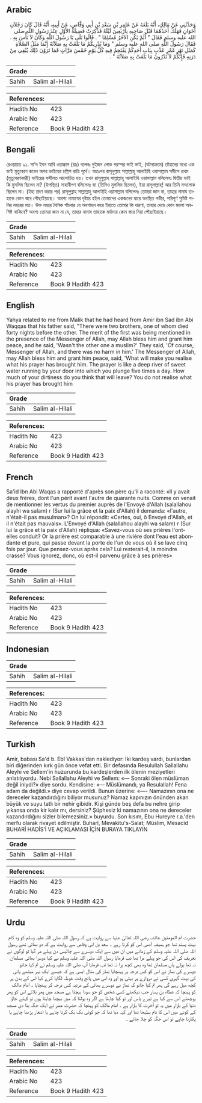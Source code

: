 ## Arabic


<div dir="rtl" lang="ar" style={{fontSize:'larger',backgroundColor:'#f8f9fa',padding:20}}>
وَحَدَّثَنِي عَنْ مَالِكٍ، أَنَّهُ بَلَغَهُ عَنْ عَامِرِ بْنِ سَعْدِ بْنِ أَبِي وَقَّاصٍ، عَنْ أَبِيهِ، أَنَّهُ قَالَ كَانَ رَجُلاَنِ أَخَوَانِ فَهَلَكَ أَحَدُهُمَا قَبْلَ صَاحِبِهِ بِأَرْبَعِينَ لَيْلَةً فَذُكِرَتْ فَضِيلَةُ الأَوَّلِ عِنْدَ رَسُولِ اللَّهِ صلى الله عليه وسلم فَقَالَ ‏"‏ أَلَمْ يَكُنِ الآخَرُ مُسْلِمًا ‏"‏ ‏.‏ قَالُوا بَلَى يَا رَسُولَ اللَّهِ وَكَانَ لاَ بَأْسَ بِهِ ‏.‏ فَقَالَ رَسُولُ اللَّهِ صلى الله عليه وسلم ‏"‏ وَمَا يُدْرِيكُمْ مَا بَلَغَتْ بِهِ صَلاَتُهُ إِنَّمَا مَثَلُ الصَّلاَةِ كَمَثَلِ نَهْرٍ غَمْرٍ عَذْبٍ بِبَابِ أَحَدِكُمْ يَقْتَحِمُ فِيهِ كُلَّ يَوْمٍ خَمْسَ مَرَّاتٍ فَمَا تَرَوْنَ ذَلِكَ يُبْقِي مِنْ دَرَنِهِ فَإِنَّكُمْ لاَ تَدْرُونَ مَا بَلَغَتْ بِهِ صَلاَتُهُ ‏"‏ ‏.‏
</div>
<div style={{backgroundColor:'#f8f9fa',padding:20, marginBottom: 10}}><table> <thead> <tr> <th>Grade</th> <th></th> </tr> </thead> <tbody> <tr><td>Sahih</td><td>Salim al-Hilali</td></tr></tbody></table><table> <thead> <tr> <th>References:</th> <th></th> </tr> </thead> <tbody><tr><td>Hadith No</td><td>423</td></tr><tr><td>Arabic No</td><td>423</td></tr><tr><td>Reference</td><td>Book 9 Hadith 423</td></tr></tbody></table></div>

## Bengali


<div dir="ltr" lang="bn" style={{fontSize:'larger',backgroundColor:'#f8f9fa',padding:20}}>
রেওয়ায়ত ৯১. সা’দ ইবন আবি ওয়াক্কাস (রাঃ) বলেনঃ দুইজন লোক পরস্পর ভাই ভাই, (ঘটনাক্রমে) তাঁহাদের মধ্যে এক ভাই মৃত্যুবরণ করেন অপর ভাইয়ের চল্লিশ রাত্রি পূর্বে। অতঃপর রাসূলুল্লাহ সাল্লাল্লাহু আলাইহি ওয়াসাল্লাম সমীপে প্রথম (মৃত্যুবরণকারী) ভাইয়ের ফযীলত আলোচিত হয়। তখন রাসূলুল্লাহ সাল্লাল্লাহু আলাইহি ওয়াসাল্লাম বলিলেনঃ দ্বিতীয় ভাই কি মুসলিম ছিলেন না? (উপস্থিত) সাহাবীগণ বলিলেনঃ হ্যা (তিনিও মুসলিম ছিলেন), ইয়া রাসূলাল্লাহ্! আর তিনি মন্দলোক ছিলেন না। (ইহা শ্রবণ করার পর) রাসূলুল্লাহ সাল্লাল্লাহু আলাইহি ওয়াসাল্লাম বলিলেনঃ তোমরা জান না, তাহার নামায তাহাকে কোন স্তরে পৌছাইয়াছে। অবশ্য নামাযের দৃষ্টান্ত হইল তোমাদের একজনের দ্বারে অবস্থিত গভীর, পরিপূর্ণ সুমিষ্ট পানির নহরের মত। উক্ত নহরে দৈনিক পাঁচবার যে অবগাহন করে ইহাতে তোমার কি ধারণা, তাহার দেহে কোন ময়লা অবশিষ্ট থাকিবে? অবশ্য তোমরা জান না যে, তাহার নামায তাহাকে মর্যাদার কোন স্তরে নিয়া পৌছাইয়াছে।
</div>
<div style={{backgroundColor:'#f8f9fa',padding:20, marginBottom: 10}}><table> <thead> <tr> <th>Grade</th> <th></th> </tr> </thead> <tbody> <tr><td>Sahih</td><td>Salim al-Hilali</td></tr></tbody></table><table> <thead> <tr> <th>References:</th> <th></th> </tr> </thead> <tbody><tr><td>Hadith No</td><td>423</td></tr><tr><td>Arabic No</td><td>423</td></tr><tr><td>Reference</td><td>Book 9 Hadith 423</td></tr></tbody></table></div>

## English


<div dir="ltr" lang="en" style={{fontSize:'larger',backgroundColor:'#f8f9fa',padding:20}}>
Yahya related to me from Malik that he had heard from Amir ibn Sad ibn Abi Waqqas that his father said, "There were two brothers, one of whom died forty nights before the other. The merit of the first was being mentioned in the presence of the Messenger of Allah, may Allah bless him and grant him peace, and he said, 'Wasn't the other one a muslim?' They said, 'Of course, Messenger of Allah, and there was no harm in him.' The Messenger of Allah, may Allah bless him and grant him peace, said, 'What will make you realise what his prayer has brought him. The prayer is like a deep river of sweet water running by your door into which you plunge five times a day. How much of your dirtiness do you think that will leave? You do not realise what his prayer has brought him
</div>
<div style={{backgroundColor:'#f8f9fa',padding:20, marginBottom: 10}}><table> <thead> <tr> <th>Grade</th> <th></th> </tr> </thead> <tbody> <tr><td>Sahih</td><td>Salim al-Hilali</td></tr></tbody></table><table> <thead> <tr> <th>References:</th> <th></th> </tr> </thead> <tbody><tr><td>Hadith No</td><td>423</td></tr><tr><td>Arabic No</td><td>423</td></tr><tr><td>Reference</td><td>Book 9 Hadith 423</td></tr></tbody></table></div>

## French


<div dir="ltr" lang="fr" style={{fontSize:'larger',backgroundColor:'#f8f9fa',padding:20}}>
Sa'id Ibn Abi Waqas a rapporté d'après son père qu'il a raconté: «Il y avait deux frères, dont l'un périt avant l'autre de quarante nuits. Comme on venait de mentionner les vertus du premier auprès de l'Envoyé d'Allah (salallahou alayhi wa salam) r (Sur lui la grâce et la paix d'Allah) il demanda: «l'autre, n'était-il pas musulman»? On lui répondit: «Certes, oui, ô Envoyé d'Allah, et il n'était pas mauvais». L'Envoyé d'Allah (salallahou alayhi wa salam) r (Sur lui la grâce et la paix d'Allah) répliqua: «Savez-vous où ses prières l'ont-elles conduit? Or la prière est comparable à une rivière dont l'eau est abondante et pure, qui passe devant la porte de l'un de vous où il se lave cinq fois par jour. Que pensez-vous après cela? Lui resterait-il, la moindre crasse? Vous ignorez, donc, où est-il parvenu grâce à ses prières»
</div>
<div style={{backgroundColor:'#f8f9fa',padding:20, marginBottom: 10}}><table> <thead> <tr> <th>Grade</th> <th></th> </tr> </thead> <tbody> <tr><td>Sahih</td><td>Salim al-Hilali</td></tr></tbody></table><table> <thead> <tr> <th>References:</th> <th></th> </tr> </thead> <tbody><tr><td>Hadith No</td><td>423</td></tr><tr><td>Arabic No</td><td>423</td></tr><tr><td>Reference</td><td>Book 9 Hadith 423</td></tr></tbody></table></div>

## Indonesian


<div dir="ltr" lang="id" style={{fontSize:'larger',backgroundColor:'#f8f9fa',padding:20}}>

</div>
<div style={{backgroundColor:'#f8f9fa',padding:20, marginBottom: 10}}><table> <thead> <tr> <th>Grade</th> <th></th> </tr> </thead> <tbody> <tr><td>Sahih</td><td>Salim al-Hilali</td></tr></tbody></table><table> <thead> <tr> <th>References:</th> <th></th> </tr> </thead> <tbody><tr><td>Hadith No</td><td>423</td></tr><tr><td>Arabic No</td><td>423</td></tr><tr><td>Reference</td><td>Book 9 Hadith 423</td></tr></tbody></table></div>

## Turkish


<div dir="ltr" lang="tr" style={{fontSize:'larger',backgroundColor:'#f8f9fa',padding:20}}>
Amir, babası Sa'd b. Ebî Vakkas'dan naklediyor: İki kardeş vardı, bunlardan biri diğerinden kırk gün önce vefat etti. Bir defasında Resulullah Sallallahu Aleyhi ve Sellem'in huzurunda bu kardeşlerden ilk ölenin meziyetleri anlatılıyordu. Nebi Sallallahu Aleyhi ve Sellem: «— Sonraki ölen müslüman değil iniydi?» diye sordu. Kendisine: «— Müslümandı, ya Resulallah! Fena adam da değildi.» diye cevap verildi. Bunun üzerine: «—- Namazının ona ne dereceler kazandırdığını biliyor musunuz? Namaz kapınızın önünden akan büyük ve suyu tatlı bir nehir gibidir. Kişi günde beş defa bu nehre girip yıkansa onda kir kalır mı, dersiniz? Şüphesiz ki namazının ona ne dereceler kazandırdığını sizler bilemezsiniz.» buyurdu. Son kısım, Ebu Hureyre r.a.'den merfu olarak rivayet edilmiştir. Buharî, Mevakitu's-Salat; Müslim, Mesacid BUHARİ HADİS’İ VE AÇIKLAMASI İÇİN BURAYA TIKLAYIN
</div>
<div style={{backgroundColor:'#f8f9fa',padding:20, marginBottom: 10}}><table> <thead> <tr> <th>Grade</th> <th></th> </tr> </thead> <tbody> <tr><td>Sahih</td><td>Salim al-Hilali</td></tr></tbody></table><table> <thead> <tr> <th>References:</th> <th></th> </tr> </thead> <tbody><tr><td>Hadith No</td><td>423</td></tr><tr><td>Arabic No</td><td>423</td></tr><tr><td>Reference</td><td>Book 9 Hadith 423</td></tr></tbody></table></div>

## Urdu


<div dir="rtl" lang="ur" style={{fontSize:'larger',backgroundColor:'#f8f9fa',padding:20}}>
حضرت ام المومنین عائشہ رضی اللہ تعالیٰ عنہا سے روایت ہے کہ رسول اللہ صلی اللہ علیہ وسلم کو وہ کام بہت پسند تھا جو ہمیشہ آدمی اس کو کرتا رہے ۔ سعد بن ابی وقاص سے روایت ہے کہ دو بھائی تھے رسول اللہ صلی اللہ علیہ وسلم کے زمانے میں ان میں سے ایک دوسرے سے چالیس دن پہلے مر گیا تو لوگوں نے تعریف کی اس کی جو پہلے مرا تھا تب فرمایا رسول اللہ صلی اللہ علیہ وسلم نے کیا دوسرا بھائی مسلمان نہ تھا بولے ہاں مسلمان تھا وہ بھی کچھ برا نہ تھا تب فرمایا آپ صلی اللہ علیہ وسلم نے تم کیا جانو دوسرے کی نماز نے اس کو کس درجہ پر پہنچایا نماز کی مثال ایسی ہے کہ جیسے ایک نہر میٹھے پانی کی بہت گہری کسی نے دروازے پر بہتی ہو اور وہ اس میں پانچ وقت غوطہ لگایا کرے کیا اس کے بدن پر کچھ میل رہے گی پھر تم کیا جانو کہ نماز نے دوسرے بھائی کے مرتبہ کس درجہ کر پہنچایا ۔ امام مالک کو پہنچا کہ عطاء بن یسار جب دیکھتے کسی شخص کو جو سودا بیچتا ہے مسجد میں پھر بلاتے اس کو پھر پوچھتے اس سے کیا ہے تیرے پاس اور تو کیا چاہتا ہے اگر وہ بولتا کہ میں بیچنا چاہتا ہوں تو کہتے جاؤ دنیا کے بازار میں یہ تو آخرت کا بازار ہے ۔ امام مالک کو پہنچا کہ حضرت عمر نے ایک جگہ بنا دی مسجد کے کونے میں اس کا نام بطیحا تھا اور کہہ دیا تھا کہ جو کوئی بک بک کرنا چاہے یا اشعار پڑھنا چاہے یا پکارنا چاہے تو اس جگہ کو چلا جائے ۔
</div>
<div style={{backgroundColor:'#f8f9fa',padding:20, marginBottom: 10}}><table> <thead> <tr> <th>Grade</th> <th></th> </tr> </thead> <tbody> <tr><td>Sahih</td><td>Salim al-Hilali</td></tr></tbody></table><table> <thead> <tr> <th>References:</th> <th></th> </tr> </thead> <tbody><tr><td>Hadith No</td><td>423</td></tr><tr><td>Arabic No</td><td>423</td></tr><tr><td>Reference</td><td>Book 9 Hadith 423</td></tr></tbody></table></div>
